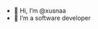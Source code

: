 - 👋 Hi, I’m @xusnaa
- 👀 I’m a software developer
<!---
xusnaa/xusnaa is a ✨ special ✨ repository because its `README.md` (this file) appears on your GitHub profile.
You can click the Preview link to take a look at your changes.
--->
